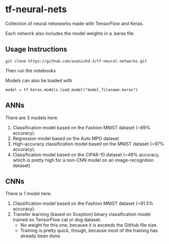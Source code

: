# tf-neural-nets
Collection of neural netwworks made with TensorFlow and Keras.

Each network also includes the model weights in a .keras file.


## Usage Instructions

```
git clone https://github.com/avanishd-3/tf-neural-networks.git
```

Then run the notebooks

Models can also be loaded with

```
model = tf.keras.models.load_model("model_filename.keras")
```

## ANNs

There are 3 models here.

1. Classification model based on the Fashion MNIST dataset (~89% accuracy).
2. Regression model based on the Auto MPG dataset
3. High-accuracy classification model based on the MNIST dataset (~97% accuracy).
4. Classification model based on the CIFAR-10 dataset (~49% accuracy, which is pretty high for a non-CNN model on an image-recognition dataset)

## CNNs

There is 1 model here.

1. Classification model based on the Fashion MNIST dataset (~91.5% accuracy).
2. Transfer learning (based on Xception) binary classification model trained on TensorFlow cat or dog dataset.
    - No weight for this one, because it is exceeds the GitHub file size.
    - Training is pretty quick, though, because most of the training has already been done.

